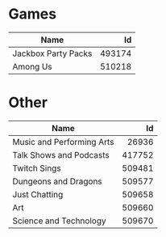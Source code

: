# Games

| Name | Id |
|---|---:|
| Jackbox Party Packs | 493174 |
| Among Us | 510218 |

# Other

| Name | Id |
|---|---:|
| Music and Performing Arts | 26936 |
| Talk Shows and Podcasts | 417752 |
| Twitch Sings | 509481 |
| Dungeons and Dragons | 509577 |
| Just Chatting | 509658 |
| Art | 509660 |
| Science and Technology | 509670 |